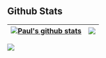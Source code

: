 


## Github Stats

| <a href="https://github.com/pb-wd027/github-readme-stats"><img align="center" src="https://github-readme-stats.vercel.app/api?username=pb-wd027&show_icons=true&include_all_commits=true&hide_border=true" alt="Paul's github stats" /></a> | <a href="https://github.com/pb-wd027/github-readme-stats"><img align="center" src="https://github-readme-stats.vercel.app/api/top-langs/?username=pb-wd027&layout=compact&hide_border=true" /></a> |
| ------------- | ------------- |


<img src="https://komarev.com/ghpvc/?username=pb-wd027&&style=flat-square">



<!--
### Hi there 👋


**pb-wd027/pb-wd027** is a ✨ _special_ ✨ repository because its `README.md` (this file) appears on your GitHub profile.

Here are some ideas to get you started:

- 🔭 I’m currently working on ...
- 🌱 I’m currently learning ...
- 👯 I’m looking to collaborate on ...
- 🤔 I’m looking for help with ...
- 💬 Ask me about ...
- 📫 How to reach me: ...
- 😄 Pronouns: ...
- ⚡ Fun fact: ...
-->
